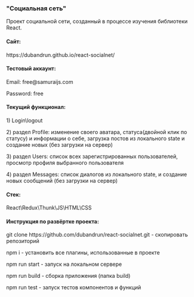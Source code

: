 ### "Социальная сеть" 
<p>Проект социальной сети, созданный в процессе изучения библиотеки React.</p>

#### Сайт:
<p>https://dubandrun.github.io/react-socialnet/</p> 

#### Тестовый аккаунт: 
<p>Email: free@samuraijs.com</p>
<p>Password: free</p>

#### Текущий функционал:
<p>1) Login\logout</p> 
<p>2) раздел Profile: изменение своего аватара, статуса(двойной клик по статусу) и информации о себе, 
загрузка постов из локального state и создание новых (без загрузки на сервер)</p> 
<p>3) раздел Users: список всех зарегистрированных пользователей, просмотр 
профиля выбранного пользователя</p> 
<p>4) раздел Messages: список диалогов из локального state,
и создание новых сообщений (без загрузки на сервер)</p>  

#### Стек:
<p>React\Redux\Thunk\JS\HTML\CSS</p> 

#### Инструкция по развёртке проекта:
<p>git clone https://github.com/dubandrun/react-socialnet.git - скопировать репозиторий</p> 
<p>npm i - установить все плагины, использованные в проекте</p> 
<p>npm run start - запуск на локальном сервере</p> 
<p>npm run build - сборка приложения (папка build)</p>
<p>npm run test - запуск тестов компонентов и функций</p>


